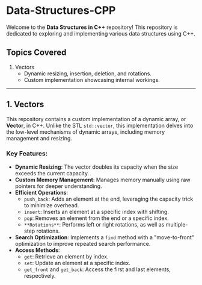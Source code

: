 # Data-Structures-CPP

Welcome to the **Data Structures in C++** repository! This repository is dedicated to exploring and implementing various data structures using C++.

## Topics Covered

1. Vectors  
   - Dynamic resizing, insertion, deletion, and rotations.  
   - Custom implementation showcasing internal workings.  

---

## 1. Vectors

This repository contains a custom implementation of a dynamic array, or **Vector**, in C++. Unlike the STL `std::vector`, this implementation delves into the low-level mechanisms of dynamic arrays, including memory management and resizing.

### Key Features:
- **Dynamic Resizing**: The vector doubles its capacity when the size exceeds the current capacity.  
- **Custom Memory Management**: Manages memory manually using raw pointers for deeper understanding.  
- **Efficient Operations**:
  - `push_back`: Adds an element at the end, leveraging the capacity trick to minimize overhead.
  - `insert`: Inserts an element at a specific index with shifting.
  - `pop`: Removes an element from the end or a specific index.
  - `**Rotations**`: Performs left or right rotations, as well as multiple-step rotations.  
- **Search Optimization**: Implements a `find` method with a "move-to-front" optimization to improve repeated search performance.  
- **Access Methods**:  
  - `get`: Retrieve an element by index.  
  - `set`: Update an element at a specific index.  
  - `get_front` and `get_back`: Access the first and last elements, respectively.  

